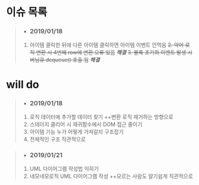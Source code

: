 
# 이슈 목록
> - ### 2019/01/18
>1. 아이템 클릭한 뒤에 다른 아이템 클릭하면 아이템 이벤트 안먹음
>~~2. 악어 로직 변환 시 4번째 row에 변환 오류 있음~~ *__해결__*
>~~3. 블록 초기화 이벤트 발생 시 버닝큐 dequeue() 호출 됨~~ *__해결__*


 # will do
> - ### 2019/01/18
>1. 로직 데이터에 추가할 데이터 찾기 ++변환 로직 제거하는 방향으로
>2. 스테이지 클리어 시 재귀함수에서 DOM 접근 줄이기
>3. 아이템 기능 누가 어떻게 가져갈지 구조잡기
>4. 전체적인 구조 직관적으로
  
> - ### 2019/01/21
>1. UML 다이어그램 작성법 익히기
>2. 네모네모로직 UML 다이어그램 작성 ++모르는 사람도 알기쉽게 직관적으로